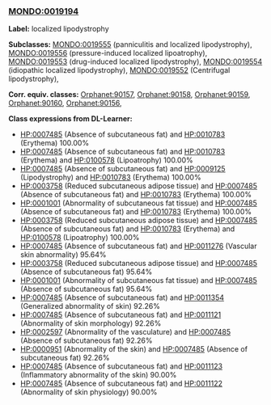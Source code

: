 
### [MONDO:0019194](http://purl.obolibrary.org/obo/MONDO_0019194)
**Label:** localized lipodystrophy

**Subclasses:** [MONDO:0019555](http://purl.obolibrary.org/obo/MONDO_0019555) (panniculitis and localized lipodystrophy), [MONDO:0019556](http://purl.obolibrary.org/obo/MONDO_0019556) (pressure-induced localized lipoatrophy), [MONDO:0019553](http://purl.obolibrary.org/obo/MONDO_0019553) (drug-induced localized lipodystrophy), [MONDO:0019554](http://purl.obolibrary.org/obo/MONDO_0019554) (idiopathic localized lipodystrophy), [MONDO:0019552](http://purl.obolibrary.org/obo/MONDO_0019552) (Centrifugal lipodystrophy), 

**Corr. equiv. classes:** [Orphanet:90157](http://www.orpha.net/ORDO/Orphanet_90157), [Orphanet:90158](http://www.orpha.net/ORDO/Orphanet_90158), [Orphanet:90159](http://www.orpha.net/ORDO/Orphanet_90159), [Orphanet:90160](http://www.orpha.net/ORDO/Orphanet_90160), [Orphanet:90156](http://www.orpha.net/ORDO/Orphanet_90156), 

**Class expressions from DL-Learner:**

- [HP:0007485](http://purl.obolibrary.org/obo/HP_0007485) (Absence of subcutaneous fat) and [HP:0010783](http://purl.obolibrary.org/obo/HP_0010783) (Erythema) 100.00%
- [HP:0007485](http://purl.obolibrary.org/obo/HP_0007485) (Absence of subcutaneous fat) and [HP:0010783](http://purl.obolibrary.org/obo/HP_0010783) (Erythema) and [HP:0100578](http://purl.obolibrary.org/obo/HP_0100578) (Lipoatrophy) 100.00%
- [HP:0007485](http://purl.obolibrary.org/obo/HP_0007485) (Absence of subcutaneous fat) and [HP:0009125](http://purl.obolibrary.org/obo/HP_0009125) (Lipodystrophy) and [HP:0010783](http://purl.obolibrary.org/obo/HP_0010783) (Erythema) 100.00%
- [HP:0003758](http://purl.obolibrary.org/obo/HP_0003758) (Reduced subcutaneous adipose tissue) and [HP:0007485](http://purl.obolibrary.org/obo/HP_0007485) (Absence of subcutaneous fat) and [HP:0010783](http://purl.obolibrary.org/obo/HP_0010783) (Erythema) 100.00%
- [HP:0001001](http://purl.obolibrary.org/obo/HP_0001001) (Abnormality of subcutaneous fat tissue) and [HP:0007485](http://purl.obolibrary.org/obo/HP_0007485) (Absence of subcutaneous fat) and [HP:0010783](http://purl.obolibrary.org/obo/HP_0010783) (Erythema) 100.00%
- [HP:0003758](http://purl.obolibrary.org/obo/HP_0003758) (Reduced subcutaneous adipose tissue) and [HP:0007485](http://purl.obolibrary.org/obo/HP_0007485) (Absence of subcutaneous fat) and [HP:0010783](http://purl.obolibrary.org/obo/HP_0010783) (Erythema) and [HP:0100578](http://purl.obolibrary.org/obo/HP_0100578) (Lipoatrophy) 100.00%
- [HP:0007485](http://purl.obolibrary.org/obo/HP_0007485) (Absence of subcutaneous fat) and [HP:0011276](http://purl.obolibrary.org/obo/HP_0011276) (Vascular skin abnormality) 95.64%
- [HP:0003758](http://purl.obolibrary.org/obo/HP_0003758) (Reduced subcutaneous adipose tissue) and [HP:0007485](http://purl.obolibrary.org/obo/HP_0007485) (Absence of subcutaneous fat) 95.64%
- [HP:0001001](http://purl.obolibrary.org/obo/HP_0001001) (Abnormality of subcutaneous fat tissue) and [HP:0007485](http://purl.obolibrary.org/obo/HP_0007485) (Absence of subcutaneous fat) 95.64%
- [HP:0007485](http://purl.obolibrary.org/obo/HP_0007485) (Absence of subcutaneous fat) and [HP:0011354](http://purl.obolibrary.org/obo/HP_0011354) (Generalized abnormality of skin) 92.26%
- [HP:0007485](http://purl.obolibrary.org/obo/HP_0007485) (Absence of subcutaneous fat) and [HP:0011121](http://purl.obolibrary.org/obo/HP_0011121) (Abnormality of skin morphology) 92.26%
- [HP:0002597](http://purl.obolibrary.org/obo/HP_0002597) (Abnormality of the vasculature) and [HP:0007485](http://purl.obolibrary.org/obo/HP_0007485) (Absence of subcutaneous fat) 92.26%
- [HP:0000951](http://purl.obolibrary.org/obo/HP_0000951) (Abnormality of the skin) and [HP:0007485](http://purl.obolibrary.org/obo/HP_0007485) (Absence of subcutaneous fat) 92.26%
- [HP:0007485](http://purl.obolibrary.org/obo/HP_0007485) (Absence of subcutaneous fat) and [HP:0011123](http://purl.obolibrary.org/obo/HP_0011123) (Inflammatory abnormality of the skin) 90.00%
- [HP:0007485](http://purl.obolibrary.org/obo/HP_0007485) (Absence of subcutaneous fat) and [HP:0011122](http://purl.obolibrary.org/obo/HP_0011122) (Abnormality of skin physiology) 90.00%


